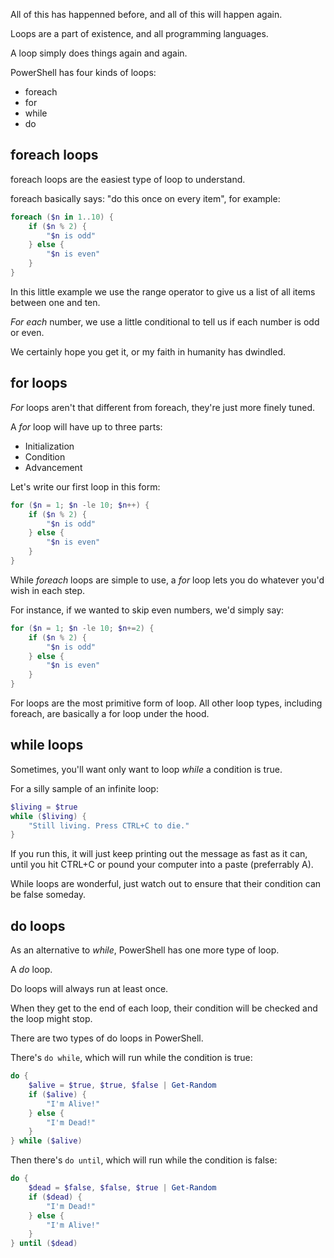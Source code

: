All of this has happenned before, and all of this will happen again.

Loops are a part of existence, and all programming languages.

A loop simply does things again and again.

PowerShell has four kinds of loops:

* foreach
* for
* while
* do

## foreach loops

foreach loops are the easiest type of loop to understand.

foreach basically says: "do this once on every item", for example:

~~~PowerShell
foreach ($n in 1..10) {
    if ($n % 2) {
        "$n is odd"
    } else {
        "$n is even"
    }
}
~~~

In this little example we use the range operator to give us a list of all items between one and ten.

_For each_ number, we use a little conditional to tell us if each number is odd or even.

We certainly hope you get it, or my faith in humanity has dwindled.

## for loops

_For_ loops aren't that different from foreach, they're just more finely tuned.

A _for_ loop will have up to three parts:

* Initialization
* Condition
* Advancement

Let's write our first loop in this form:

~~~PowerShell
for ($n = 1; $n -le 10; $n++) {
    if ($n % 2) {
        "$n is odd"
    } else {
        "$n is even"
    }
}
~~~

While _foreach_ loops are simple to use, a _for_ loop lets you do whatever you'd wish in each step.

For instance, if we wanted to skip even numbers, we'd simply say:

~~~PowerShell
for ($n = 1; $n -le 10; $n+=2) {
    if ($n % 2) {
        "$n is odd"
    } else {
        "$n is even"
    }
}
~~~

For loops are the most primitive form of loop.  All other loop types, including foreach, are basically a for loop under the hood.

## while loops

Sometimes, you'll want only want to loop _while_ a condition is true.

For a silly sample of an infinite loop:

~~~PowerShell
$living = $true
while ($living) {
    "Still living. Press CTRL+C to die."
}
~~~

If you run this, it will just keep printing out the message as fast as it can, until you hit CTRL+C or pound your computer into a paste (preferrably A).

While loops are wonderful, just watch out to ensure that their condition can be false someday.

## do loops

As an alternative to _while_, PowerShell has one more type of loop.

A _do_ loop.

Do loops will always run at least once.

When they get to the end of each loop, their condition will be checked and the loop might stop.

There are two types of do loops in PowerShell.

There's `do while`, which will run while the condition is true:

~~~PowerShell
do {
    $alive = $true, $true, $false | Get-Random
    if ($alive) {
        "I'm Alive!"
    } else {
        "I'm Dead!"
    }
} while ($alive)
~~~

Then there's `do until`, which will run while the condition is false:

~~~PowerShell
do {
    $dead = $false, $false, $true | Get-Random
    if ($dead) {
        "I'm Dead!"
    } else {
        "I'm Alive!"
    }
} until ($dead)
~~~


